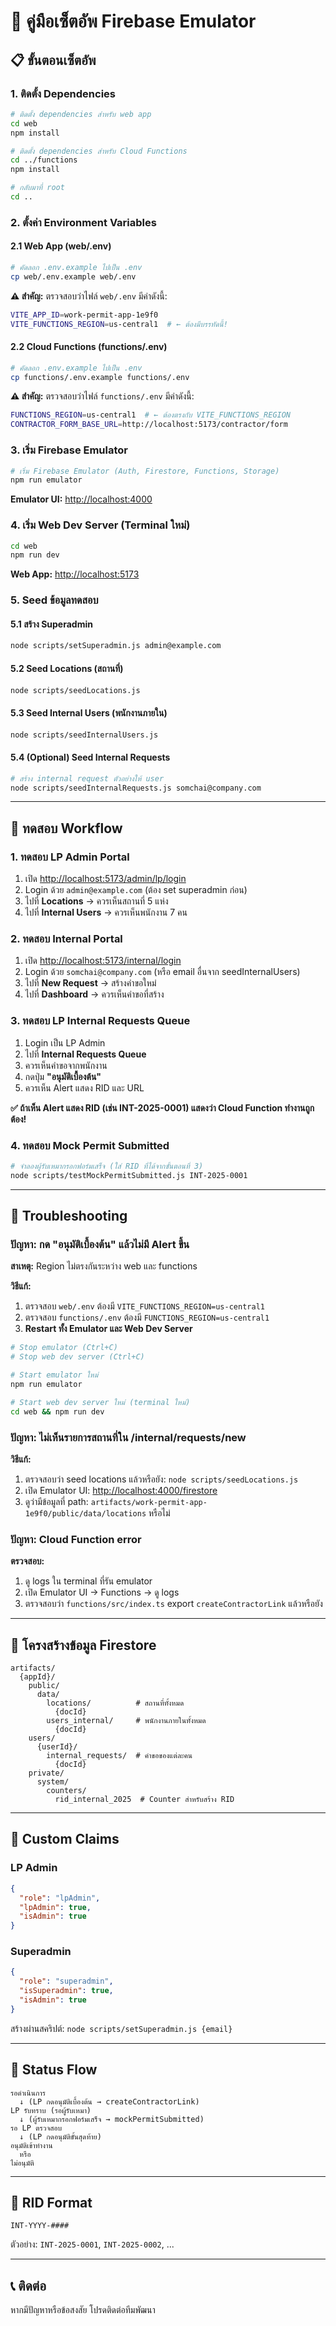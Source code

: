 # 🧪 คู่มือเซ็ตอัพ Firebase Emulator

## 📋 ขั้นตอนเซ็ตอัพ

### 1. ติดตั้ง Dependencies

```bash
# ติดตั้ง dependencies สำหรับ web app
cd web
npm install

# ติดตั้ง dependencies สำหรับ Cloud Functions
cd ../functions
npm install

# กลับมาที่ root
cd ..
```

### 2. ตั้งค่า Environment Variables

#### 2.1 Web App (web/.env)

```bash
# คัดลอก .env.example ไปเป็น .env
cp web/.env.example web/.env
```

**⚠️ สำคัญ:** ตรวจสอบว่าไฟล์ `web/.env` มีค่าดังนี้:

```bash
VITE_APP_ID=work-permit-app-1e9f0
VITE_FUNCTIONS_REGION=us-central1  # ← ต้องมีบรรทัดนี้!
```

#### 2.2 Cloud Functions (functions/.env)

```bash
# คัดลอก .env.example ไปเป็น .env
cp functions/.env.example functions/.env
```

**⚠️ สำคัญ:** ตรวจสอบว่าไฟล์ `functions/.env` มีค่าดังนี้:

```bash
FUNCTIONS_REGION=us-central1  # ← ต้องตรงกับ VITE_FUNCTIONS_REGION
CONTRACTOR_FORM_BASE_URL=http://localhost:5173/contractor/form
```

### 3. เริ่ม Firebase Emulator

```bash
# เริ่ม Firebase Emulator (Auth, Firestore, Functions, Storage)
npm run emulator
```

**Emulator UI:** [http://localhost:4000](http://localhost:4000)

### 4. เริ่ม Web Dev Server (Terminal ใหม่)

```bash
cd web
npm run dev
```

**Web App:** [http://localhost:5173](http://localhost:5173)

### 5. Seed ข้อมูลทดสอบ

#### 5.1 สร้าง Superadmin

```bash
node scripts/setSuperadmin.js admin@example.com
```

#### 5.2 Seed Locations (สถานที่)

```bash
node scripts/seedLocations.js
```

#### 5.3 Seed Internal Users (พนักงานภายใน)

```bash
node scripts/seedInternalUsers.js
```

#### 5.4 (Optional) Seed Internal Requests

```bash
# สร้าง internal request ตัวอย่างให้ user
node scripts/seedInternalRequests.js somchai@company.com
```

---

## 🧪 ทดสอบ Workflow

### 1. ทดสอบ LP Admin Portal

1. เปิด [http://localhost:5173/admin/lp/login](http://localhost:5173/admin/lp/login)
2. Login ด้วย `admin@example.com` (ต้อง set superadmin ก่อน)
3. ไปที่ **Locations** → ควรเห็นสถานที่ 5 แห่ง
4. ไปที่ **Internal Users** → ควรเห็นพนักงาน 7 คน

### 2. ทดสอบ Internal Portal

1. เปิด [http://localhost:5173/internal/login](http://localhost:5173/internal/login)
2. Login ด้วย `somchai@company.com` (หรือ email อื่นจาก seedInternalUsers)
3. ไปที่ **New Request** → สร้างคำขอใหม่
4. ไปที่ **Dashboard** → ควรเห็นคำขอที่สร้าง

### 3. ทดสอบ LP Internal Requests Queue

1. Login เป็น LP Admin
2. ไปที่ **Internal Requests Queue**
3. ควรเห็นคำขอจากพนักงาน
4. กดปุ่ม **"อนุมัติเบื้องต้น"**
5. ควรเห็น Alert แสดง RID และ URL

**✅ ถ้าเห็น Alert แสดง RID (เช่น INT-2025-0001) แสดงว่า Cloud Function ทำงานถูกต้อง!**

### 4. ทดสอบ Mock Permit Submitted

```bash
# จำลองผู้รับเหมากรอกฟอร์มเสร็จ (ใส่ RID ที่ได้จากขั้นตอนที่ 3)
node scripts/testMockPermitSubmitted.js INT-2025-0001
```

---

## 🐛 Troubleshooting

### ปัญหา: กด "อนุมัติเบื้องต้น" แล้วไม่มี Alert ขึ้น

**สาเหตุ:** Region ไม่ตรงกันระหว่าง web และ functions

**วิธีแก้:**
1. ตรวจสอบ `web/.env` ต้องมี `VITE_FUNCTIONS_REGION=us-central1`
2. ตรวจสอบ `functions/.env` ต้องมี `FUNCTIONS_REGION=us-central1`
3. **Restart ทั้ง Emulator และ Web Dev Server**

```bash
# Stop emulator (Ctrl+C)
# Stop web dev server (Ctrl+C)

# Start emulator ใหม่
npm run emulator

# Start web dev server ใหม่ (terminal ใหม่)
cd web && npm run dev
```

### ปัญหา: ไม่เห็นรายการสถานที่ใน /internal/requests/new

**วิธีแก้:**
1. ตรวจสอบว่า seed locations แล้วหรือยัง: `node scripts/seedLocations.js`
2. เปิด Emulator UI: [http://localhost:4000/firestore](http://localhost:4000/firestore)
3. ดูว่ามีข้อมูลที่ path: `artifacts/work-permit-app-1e9f0/public/data/locations` หรือไม่

### ปัญหา: Cloud Function error

**ตรวจสอบ:**
1. ดู logs ใน terminal ที่รัน emulator
2. เปิด Emulator UI → Functions → ดู logs
3. ตรวจสอบว่า `functions/src/index.ts` export `createContractorLink` แล้วหรือยัง

---

## 📁 โครงสร้างข้อมูล Firestore

```
artifacts/
  {appId}/
    public/
      data/
        locations/          # สถานที่ทั้งหมด
          {docId}
        users_internal/     # พนักงานภายในทั้งหมด
          {docId}
    users/
      {userId}/
        internal_requests/  # คำขอของแต่ละคน
          {docId}
    private/
      system/
        counters/
          rid_internal_2025  # Counter สำหรับสร้าง RID
```

---

## 🔐 Custom Claims

### LP Admin
```json
{
  "role": "lpAdmin",
  "lpAdmin": true,
  "isAdmin": true
}
```

### Superadmin
```json
{
  "role": "superadmin",
  "isSuperadmin": true,
  "isAdmin": true
}
```

สร้างผ่านสคริปต์: `node scripts/setSuperadmin.js {email}`

---

## 📝 Status Flow

```
รอดำเนินการ
  ↓ (LP กดอนุมัติเบื้องต้น → createContractorLink)
LP รับทราบ (รอผู้รับเหมา)
  ↓ (ผู้รับเหมากรอกฟอร์มเสร็จ → mockPermitSubmitted)
รอ LP ตรวจสอบ
  ↓ (LP กดอนุมัติขั้นสุดท้าย)
อนุมัติเข้าทำงาน
  หรือ
ไม่อนุมัติ
```

---

## 🎯 RID Format

`INT-YYYY-####`

ตัวอย่าง: `INT-2025-0001`, `INT-2025-0002`, ...

---

## 📞 ติดต่อ

หากมีปัญหาหรือข้อสงสัย โปรดติดต่อทีมพัฒนา
